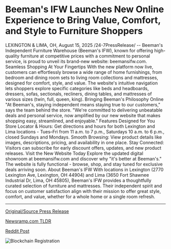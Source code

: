 # Beeman's IFW Launches New Online Experience to Bring Value, Comfort, and Style to Furniture Shoppers

LEXINGTON & LIMA, OH, August 15, 2025 /24-7PressRelease/ -- Beeman's Independent Furniture Warehouse (Beeman's IFW), known for offering high-quality furniture at competitive prices with a commitment to personal service, is proud to unveil its brand-new website: beemansifw.com.  Seamless Shopping At Your Fingertips  With the new platform now live, customers can effortlessly browse a wide range of home furnishings, from bedroom and dining room sets to living room collections and mattresses, designed for comfort, style, and value. The website's intuitive navigation lets shoppers explore specific categories like beds and headboards, dressers, sofas, sectionals, recliners, dining tables, and mattresses of various sizes (twin, full, queen, king).  Bringing Beeman's Philosophy Online  "At Beeman's, staying independent means staying true to our customers," says the team behind the store. "We're committed to delivering unbeatable deals and personal service, now amplified by our new website that makes shopping easy, streamlined, and enjoyable."  Features Designed for You  Store Locator & Hours: Get directions and hours for both Lexington and Lima locations - Tues–Fri from 11 a.m. to 7 p.m., Saturdays 10 a.m. to 6 p.m., closed Sundays and Mondays. Smooth Browsing: View product details like images, descriptions, pricing, and availability in one place. Stay Connected: Visitors can subscribe for early discount offers, updates, and new product releases.  Visit the New Website Today  Explore the updated digital showroom at beemansifw.com and discover why "it's better at Beeman's." The website is fully functional - browse, shop, and stay tuned for exclusive deals arriving soon.  About Beeman's IFW  With locations in Lexington (2770 Lexington Ave, Lexington, OH 44904) and Lima (3650 Fort Shawnee Industrial Dr, Lima, OH 45805), Beeman's IFW provides a thoughtfully curated selection of furniture and mattresses. Their independent spirit and focus on customer satisfaction align with their mission to offer great style, comfort, and value, whether for a whole home or a single room refresh. 

---

[Original/Source Press Release](https://www.24-7pressrelease.com/press-release/525906/beemans-ifw-launches-new-online-experience-to-bring-value-comfort-and-style-to-furniture-shoppers)
                    

[Newsramp.com TLDR](https://newsramp.com/curated-news/beeman-s-ifw-launches-new-website-for-enhanced-furniture-shopping-experience/cbcda597cbf2685e418ec6b4bd979749) 

 



[Reddit Post](https://www.reddit.com/r/Lifestyle_Culture/comments/1mqqwe3/beemans_ifw_launches_new_website_for_enhanced/) 



![Blockchain Registration](https://cdn.newsramp.app/24-7PressRelease/qrcode/258/15/silkbNtT.webp)